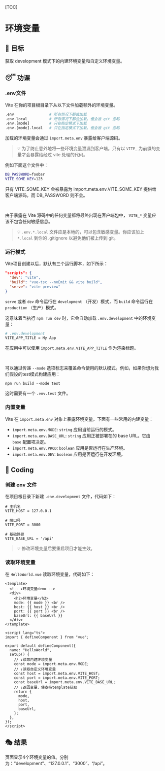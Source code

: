 [TOC]

# 环境变量

## 🎯 目标

获取 development 模式下的内建环境变量和自定义环境变量。

## 😴 功课

### .env文件

Vite 在你的项目根目录下从以下文件加载额外的环境变量。

```bash
.env                # 所有情况下都会加载
.env.local          # 所有情况下都会加载，但会被 git 忽略
.env.[mode]         # 只在指定模式下加载
.env.[mode].local   # 只在指定模式下加载，但会被 git 忽略
```

加载的环境变量会通过 `import.meta.env` 暴露给客户端源码。

> 💡 为了防止意外地将一些环境变量泄漏到客户端，只有以 `VITE_`  为前缀的变量才会暴露给经过 vite 处理的代码。

例如下面这个文件中：

```bash
DB_PASSWORD=foobar
VITE_SOME_KEY=123
```

只有 VITE_SOME_KEY 会被暴露为 import.meta.env.VITE_SOME_KEY 提供给客户端源码，而 DB_PASSWORD 则不会。

<br/>

由于暴露在 Vite 源码中的任何变量都将最终出现在客户端包中， `VITE_*` 变量应该不包含任何敏感信息。

> 💡 `.env.*.local` 文件应是本地的，可以包含敏感变量。你应该加上 `*.local` 到你的 .gitignore 以避免他们被上传到 git。

### 运行模式

Vite项目创建以后，默认有三个运行脚本，如下所示：

```json
"scripts": {
  "dev": "vite",
  "build": "vue-tsc --noEmit && vite build",
  "serve": "vite preview"
}
```

 `serve` 或者 `dev` 命令运行在 `development` （开发）模式，而 `build` 命令运行在 `production` （生产）模式。

这意味着当执行 `npm run dev` 时，它会自动加载 `.env.development` 中的环境变量：

```bash
# .env.development
VITE_APP_TITLE = My App
```

在应用中可以使用 `import.meta.env.VITE_APP_TITLE` 作为渲染标题。

<br/>

可以通过传递 `--mode` 选项标志来覆盖命令使用的默认模式。例如，如果你想为我们假设的test模式构建应用：

```tsx
npm run build --mode test
```

这时需要有一个 `.env.test` 文件。

### 内置变量

Vite 在 `import.meta.env` 对象上暴露环境变量。下面有一些常用的内建变量：

- `import.meta.env.MODE`: `string` 应用当前运行的模式。
- `import.meta.env.BASE_URL`: `string` 应用正被部署在的 base URL。它由 `base` 配置项决定。
- `import.meta.env.PROD`: `boolean` 应用是否运行在生产环境。
- `import.meta.env.DEV`: `boolean` 应用是否运行在开发环境。

## 🌈 Coding

### 创建 env 文件

在项目根目录下新建 `.env.development` 文件，代码如下：

```text
# 主机名
VITE_HOST = 127.0.0.1

# 端口号
VITE_PORT = 3000

# 基础路径
VITE_BASE_URL = '/api'
```

> 💡 修改环境变量后要重启项目才能生效。

### 读取环境变量

在 `HelloWorld.vue` 读取环境变量，代码如下：

```vue
<template>
  <!-- ↓环境变量demo -->
  <div>
    <h2>环境变量</h2>
    mode: {{ mode }} <br />
    host: {{ host }} <br />
    port: {{ port }} <br />
    baseUrl: {{ baseUrl }}
  </div>
</template>

<script lang="ts">
import { defineComponent } from "vue";

export default defineComponent({
  name: "HelloWorld",
  setup() {
    // ↓读取内建环境变量
    const mode = import.meta.env.MODE;
    // ↓读取自定义环境变量
    const host = import.meta.env.VITE_HOST;
    const port = import.meta.env.VITE_PORT;
    const baseUrl = import.meta.env.VITE_BASE_URL;
    // ↓返回变量，使支持template获取
    return {
      mode,
      host,
      port,
      baseUrl,
    };
  },
});
</script>
```

## 🎭 结果

页面显示4个环境变量的值。分别为：“development”、“127.0.0.1”、“3000”、“/api”。

